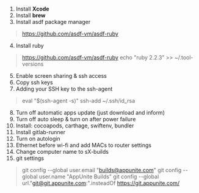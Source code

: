 1. Install **Xcode**
2. Install **brew**
3. Install asdf package manager
> https://github.com/asdf-vm/asdf-ruby
4. Install ruby
> https://github.com/asdf-vm/asdf-ruby
> echo "ruby 2.2.3" >> ~/.tool-versions
5. Enable screen sharing & ssh access 
6. Copy ssh keys
7. Adding your SSH key to the ssh-agent
> eval "$(ssh-agent -s)"
> ssh-add ~/.ssh/id_rsa
8. Turn off automatic apps update (just download and inform)
9. Turn off auto sleep & turn on after power failure
10. Install: cocoapods, carthage, swiftenv, bundler
11. Install gitlab-runner
12. Turn on autologin
13. Ethernet before wi-fi and add MACs to router settings
14. Change computer name to sX-builds
15. git settings
>git config --global user.email "builds@appunite.com"
>git config --global user.name "AppUnite Builds"
>git config --global url."git@git.appunite.com:".insteadOf https://git.appunite.com/
